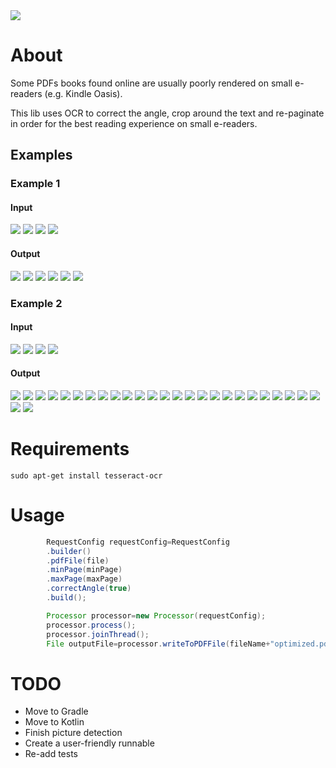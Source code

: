 <a href="https://paypal.me/benckx/2">
<img src="https://img.shields.io/badge/Donate-PayPal-green.svg"/>
</a>

# About

Some PDFs books found online are usually poorly rendered on small e-readers (e.g. Kindle Oasis).

This lib uses OCR to correct the angle, crop around the text and re-paginate in order for the best reading experience on
small e-readers.

## Examples

### Example 1

#### Input

<p float="left">
    <img src="thumbs/baudrillard_input_page_1.jpg"/>
    <img src="thumbs/baudrillard_input_page_2.jpg"/>
    <img src="thumbs/baudrillard_input_page_3.jpg"/>
    <img src="thumbs/baudrillard_input_page_4.jpg"/>
</p>

#### Output

<img src="thumbs/baudrillard_output_page_1.jpg"/>
<img src="thumbs/baudrillard_output_page_2.jpg"/>
<img src="thumbs/baudrillard_output_page_3.jpg"/>
<img src="thumbs/baudrillard_output_page_4.jpg"/>
<img src="thumbs/baudrillard_output_page_5.jpg"/>
<img src="thumbs/baudrillard_output_page_6.jpg"/>

### Example 2

#### Input

<img src="thumbs/edinburgh_input_page_1.jpg"/>
<img src="thumbs/edinburgh_input_page_2.jpg"/>
<img src="thumbs/edinburgh_input_page_3.jpg"/>
<img src="thumbs/edinburgh_input_page_4.jpg"/>

#### Output

<img src="thumbs/edinburgh_output_page_1.jpg"/>
<img src="thumbs/edinburgh_output_page_2.jpg"/>
<img src="thumbs/edinburgh_output_page_3.jpg"/>
<img src="thumbs/edinburgh_output_page_4.jpg"/>
<img src="thumbs/edinburgh_output_page_5.jpg"/>
<img src="thumbs/edinburgh_output_page_6.jpg"/>
<img src="thumbs/edinburgh_output_page_7.jpg"/>
<img src="thumbs/edinburgh_output_page_8.jpg"/>
<img src="thumbs/edinburgh_output_page_9.jpg"/>
<img src="thumbs/edinburgh_output_page_10.jpg"/>
<img src="thumbs/edinburgh_output_page_11.jpg"/>
<img src="thumbs/edinburgh_output_page_12.jpg"/>
<img src="thumbs/edinburgh_output_page_13.jpg"/>
<img src="thumbs/edinburgh_output_page_14.jpg"/>
<img src="thumbs/edinburgh_output_page_15.jpg"/>
<img src="thumbs/edinburgh_output_page_16.jpg"/>
<img src="thumbs/edinburgh_output_page_17.jpg"/>
<img src="thumbs/edinburgh_output_page_18.jpg"/>
<img src="thumbs/edinburgh_output_page_19.jpg"/>
<img src="thumbs/edinburgh_output_page_20.jpg"/>
<img src="thumbs/edinburgh_output_page_21.jpg"/>
<img src="thumbs/edinburgh_output_page_22.jpg"/>
<img src="thumbs/edinburgh_output_page_23.jpg"/>
<img src="thumbs/edinburgh_output_page_24.jpg"/>
<img src="thumbs/edinburgh_output_page_25.jpg"/>
<img src="thumbs/edinburgh_output_page_26.jpg"/>
<img src="thumbs/edinburgh_output_page_27.jpg"/>

# Requirements

```shell
sudo apt-get install tesseract-ocr
```

# Usage

```java
        RequestConfig requestConfig=RequestConfig
        .builder()
        .pdfFile(file)
        .minPage(minPage)
        .maxPage(maxPage)
        .correctAngle(true)
        .build();

        Processor processor=new Processor(requestConfig);
        processor.process();
        processor.joinThread();
        File outputFile=processor.writeToPDFFile(fileName+"optimized.pdf");
```

# TODO

* Move to Gradle
* Move to Kotlin
* Finish picture detection
* Create a user-friendly runnable
* Re-add tests
